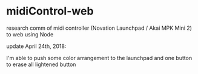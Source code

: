 # midiControl-web
research comm of midi controller (Novation Launchpad / Akai MPK Mini 2) to web using Node


update April 24th, 2018: 

I'm able to push some color arrangement to the launchpad and one button to erase all lightened button
